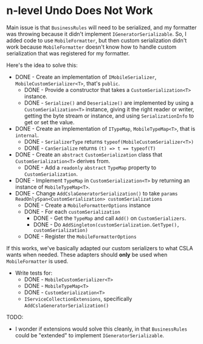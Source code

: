 # n-level Undo Does Not Work

Main issue is that `BusinessRules` will need to be serialized, and my formatter was throwing because it didn't implement `IGeneratorSerializable`. So, I added code to use `MobileFormatter`, but then custom serialization didn't work because `MobileFormatter` doesn't know how to handle custom serialization that was registered for my formatter.

Here's the idea to solve this:
* DONE - Create an implementation of `IMobileSerializer`, `MobileCustomSerializer<T>`, that's `public`. 
    * DONE - Provide a constructor that takes a `CustomSerialization<T>` instance.
    * DONE - `Serialize()` and `Deserialize()` are implemented by using a `CustomSerialization<T>` instance, giving it the right reader or writer, getting the byte stream or instance, and using `SerializationInfo` to get or set the value.
* DONE - Create an implementation of `ITypeMap`, `MobileTypeMap<T>`, that is `internal`.
    * DONE - `SerializerType` returns `typeof(MobileCustomSerializer<T>)`
    * DONE - `CanSerialize` returns `(t) => t == typeof(T)`
* DONE - Create an `abstract` `CustomSerialization` class that `CustomSerialization<T>` derives from.
    * DONE - Add a `readonly` `abstract` `TypeMap` property to `CustomSerialization`.
* DONE - Implement `TypeMap` in `CustomSerialization<T>` by returning an instance of `MobileTypeMap<T>`.
* DONE - Change `AddCslaGeneratorSerialization()` to take `params ReadOnlySpan<CustomSerialization> customSerializations`
    * DONE - Create a `MobileFormatterOptions` instance
    * DONE - For each `customSerialization`
        * DONE - Get the `TypeMap` and call `Add()` on `CustomSerializers`.
        * DONE - Do `AddSingleton(customSerialization.GetType(), customSerialization)`
    * DONE - Register the `MobileFormatterOptions`

If this works, we've basically adapted our custom serializers to what CSLA wants when needed. These adapters should **only** be used when `MobileFormatter` is used.

* Write tests for:
    * DONE - `MobileCustomSerializer<T>`
    * DONE - `MobileTypeMap<T>`
    * DONE - `CustomSerialization<T>`
    * `IServiceCollectionExtensions`, specifically `AddCslaGeneratorSerialization()`

TODO:
* I wonder if extensions would solve this cleanly, in that `BusinessRules` could be "extended" to implement `IGeneratorSerializable`.